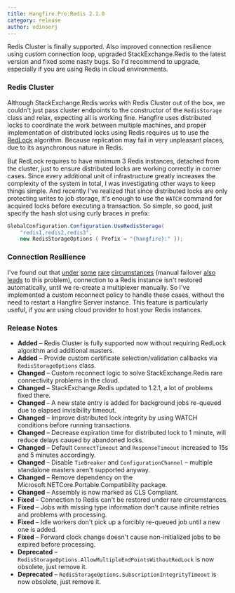 ```yaml
---
title: Hangfire.Pro.Redis 2.1.0
category: release
author: odinserj
---
```


Redis Cluster is finally supported. Also improved connection resilience using custom connection loop, upgraded StackExchange.Redis to the latest version and fixed some nasty bugs. So I'd recommend to upgrade, especially if you are using Redis in cloud environments.

### Redis Cluster

Although StackExchange.Redis works with Redis Cluster out of the box, we couldn't just pass cluster endpoints to the constructor of the `RedisStorage` class and relax, expecting all is working fine. Hangfire uses distributed locks to coordinate the work between multiple machines, and proper implementation of distributed locks using Redis requires us to use the [RedLock](https://redis.io/topics/distlock) algorithm. Because replication may fail in very unpleasant places, due to its asynchronous nature in Redis.

But RedLock requires to have minimum 3 Redis instances, detached from the cluster, just to ensure distributed locks are working correctly in corner cases. Since every additional unit of infrastructure greatly increases the complexity of the system in total, I was investigating other ways to keep things simple. And recently I've realized that since distributed locks are only protecting writes to job storage, it's enough to use the `WATCH` command for acquired locks before executing a transaction. So simple, so good, just specify the hash slot using curly braces in prefix:

```csharp
GlobalConfiguration.Configuration.UseRedisStorage(
    "redis1,redis2,redis3",
    new RedisStorageOptions { Prefix = "{hangfire}:" });
```

### Connection Resilience

I've found out that [under](https://github.com/StackExchange/StackExchange.Redis/issues/38) [some](https://github.com/StackExchange/StackExchange.Redis/issues/194) [rare](https://github.com/StackExchange/StackExchange.Redis/issues/373) [circumstances](https://github.com/StackExchange/StackExchange.Redis/issues/559) (manual failover [also leads](https://github.com/StackExchange/StackExchange.Redis/issues/282) to this problem), connection to a Redis instance isn't restored automatically, until we re-create a multiplexer manually. So I've implemented a custom reconnect policy to handle these cases, without the need to restart a Hangfire Server instance. This feature is particularly useful, if you are using cloud provider to host your Redis instances.

### Release Notes

* **Added** – Redis Cluster is fully supported now without requiring RedLock algorithm and additional masters.
* **Added** – Provide custom certificate selection/validation callbacks via `RedisStorageOptions` class.
* **Changed** – Custom reconnect logic to solve StackExchange.Redis rare connectivity problems in the cloud.
* **Changed** – StackExchange.Redis updated to 1.2.1, a lot of problems fixed there.
* **Changed** – A new state entry is added for background jobs re-queued due to elapsed invisibility timeout.
* **Changed** – Improve distributed lock integrity by using WATCH conditions before running transactions.
* **Changed** – Decrease expiration time for distributed lock to 1 minute, will reduce delays caused by abandoned locks.
* **Changed** – Default `ConnectTimeout` and `ResponseTimeout` increased to 15s and 5 minutes accordingly.
* **Changed** – Disable `TieBreaker` and `ConfigurationChannel` – multiple standalone masters aren't supported anyway.
* **Changed** – Remove dependency on the Microsoft.NETCore.Portable.Compatibility package.
* **Changed** – Assembly is now marked as CLS Compliant.
* **Fixed** – Connection to Redis can't be restored under rare circumstances.
* **Fixed** – Jobs with missing type information don't cause infinite retries and problems with processing.
* **Fixed** – Idle workers don't pick up a forcibly re-queued job until a new one is added.
* **Fixed** – Forward clock change doesn't cause non-initialized jobs to be expired before processing.
* **Deprecated** – `RedisStorageOptions.AllowMultipleEndPointsWithoutRedLock` is now obsolete, just remove it.
* **Deprecated** – `RedisStorageOptions.SubscriptionIntegrityTimeout` is now obsolete, just remove it.
